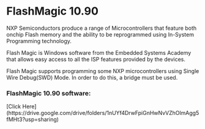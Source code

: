 <h1>FlashMagic 10.90</h1>
<p>NXP Semiconductors produce a range of Microcontrollers that feature both onchip Flash memory and the ability to be reprogrammed using In-System Programming technology.</p>
<p>Flash Magic is Windows software from the Embedded Systems Academy that allows easy access to all the ISP features provided by the devices.</p>
<p>Flash Magic supports programming some NXP microcontrollers using Single Wire Debug(SWD) Mode. In order to do this, a bridge must be used.</p>
<h3>FlashMagic 10.90 software:</h3>
[Click Here](https://drive.google.com/drive/folders/1nUYf4DrwFpiGnHwNvVZhOlmAgg5fMHt3?usp=sharing)
